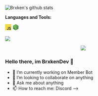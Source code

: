 ![Brxken's github stats](https://github-readme-stats.vercel.app/api?username=brxkendev)

**Languages and Tools:**  

<code><img height="20" src="https://raw.githubusercontent.com/github/explore/80688e429a7d4ef2fca1e82350fe8e3517d3494d/topics/javascript/javascript.png"></code>
<code><img height="20" src="https://raw.githubusercontent.com/github/explore/80688e429a7d4ef2fca1e82350fe8e3517d3494d/topics/nodejs/nodejs.png"></code>    

<a href="https://github.com/BrxkenDev">
  <img align="center" src="https://github-readme-stats.vercel.app/api/top-langs/?username=brxkendev&theme=light&hide_langs_below=1" />
</a>

<p align='center'>
  <a href="#"><img src="https://badges.pufler.dev/visits/brxkendev/brxkendev"></a>
</p>

### Hello there, im BrxkenDev 👋

- 🔭 I’m currently working on Member Bot
- 👯 I’m looking to collaborate on anything
- 💬 Ask me about anything
- 📫 How to reach me: Discord
-->
